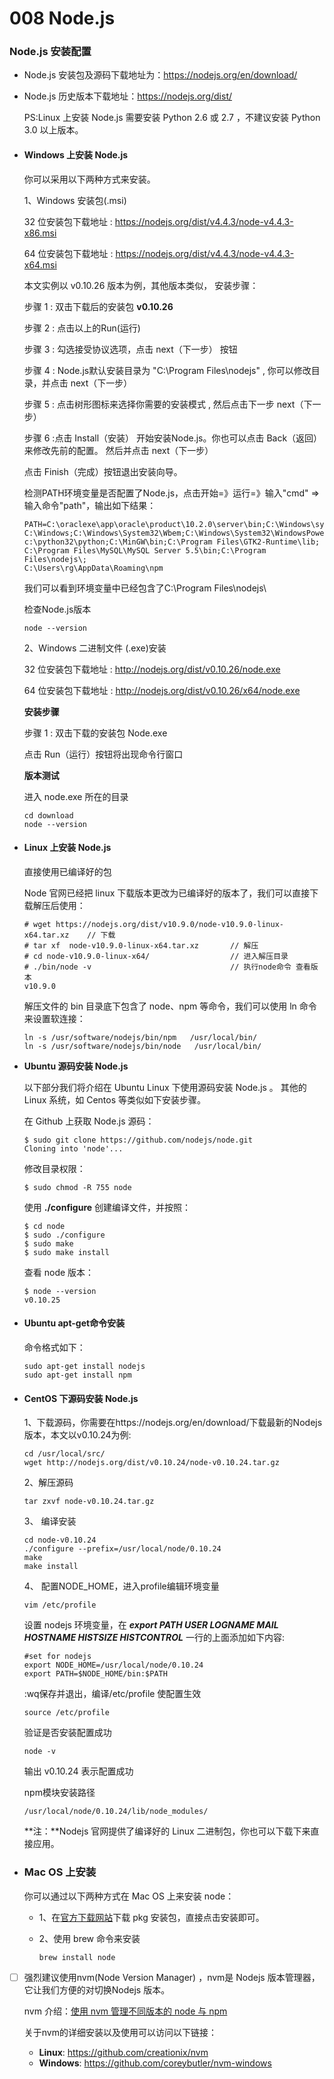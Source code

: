 # 008  Node.js

### Node.js 安装配置

* Node.js 安装包及源码下载地址为：https://nodejs.org/en/download/

* Node.js 历史版本下载地址：https://nodejs.org/dist/

  PS:Linux 上安装 Node.js 需要安装 Python 2.6 或 2.7 ，不建议安装 Python 3.0 以上版本。

* #### Windows 上安装 Node.js

  你可以采用以下两种方式来安装。

  1、Windows 安装包(.msi)

  32 位安装包下载地址 : https://nodejs.org/dist/v4.4.3/node-v4.4.3-x86.msi

  64 位安装包下载地址 : https://nodejs.org/dist/v4.4.3/node-v4.4.3-x64.msi

  本文实例以 v0.10.26 版本为例，其他版本类似， 安装步骤：

  步骤 1 : 双击下载后的安装包 **v0.10.26**

  步骤 2 : 点击以上的Run(运行)

  步骤 3 : 勾选接受协议选项，点击 next（下一步） 按钮

  步骤 4 : Node.js默认安装目录为 "C:\Program Files\nodejs\" , 你可以修改目录，并点击 next（下一步）

  步骤 5 : 点击树形图标来选择你需要的安装模式 , 然后点击下一步 next（下一步）

  步骤 6 :点击 Install（安装） 开始安装Node.js。你也可以点击 Back（返回）来修改先前的配置。 然后并点击 next（下一步）

  点击 Finish（完成）按钮退出安装向导。

  检测PATH环境变量是否配置了Node.js，点击开始=》运行=》输入"cmd" => 输入命令"path"，输出如下结果：

  ```
  PATH=C:\oraclexe\app\oracle\product\10.2.0\server\bin;C:\Windows\system32;
  C:\Windows;C:\Windows\System32\Wbem;C:\Windows\System32\WindowsPowerShell\v1.0\;
  c:\python32\python;C:\MinGW\bin;C:\Program Files\GTK2-Runtime\lib;
  C:\Program Files\MySQL\MySQL Server 5.5\bin;C:\Program Files\nodejs\;
  C:\Users\rg\AppData\Roaming\npm
  ```

  我们可以看到环境变量中已经包含了C:\Program Files\nodejs\

  检查Node.js版本

  ```
  node --version
  ```

  2、Windows 二进制文件 (.exe)安装

  32 位安装包下载地址 : http://nodejs.org/dist/v0.10.26/node.exe

  64 位安装包下载地址 : http://nodejs.org/dist/v0.10.26/x64/node.exe

  **安装步骤**

  步骤 1 : 双击下载的安装包 Node.exe 

  点击 Run（运行）按钮将出现命令行窗口

  **版本测试**

  进入 node.exe 所在的目录

  ```
  cd download
  node --version
  ```

* #### Linux 上安装 Node.js

  直接使用已编译好的包

  Node 官网已经把 linux 下载版本更改为已编译好的版本了，我们可以直接下载解压后使用：

  ```
  # wget https://nodejs.org/dist/v10.9.0/node-v10.9.0-linux-x64.tar.xz    // 下载
  # tar xf  node-v10.9.0-linux-x64.tar.xz       // 解压
  # cd node-v10.9.0-linux-x64/                  // 进入解压目录
  # ./bin/node -v                               // 执行node命令 查看版本
  v10.9.0
  ```

  解压文件的 bin 目录底下包含了 node、npm 等命令，我们可以使用 ln 命令来设置软连接：

  ```
  ln -s /usr/software/nodejs/bin/npm   /usr/local/bin/ 
  ln -s /usr/software/nodejs/bin/node   /usr/local/bin/
  ```

* **Ubuntu 源码安装 Node.js**

  以下部分我们将介绍在 Ubuntu Linux 下使用源码安装 Node.js 。 其他的 Linux 系统，如 Centos 等类似如下安装步骤。

  在 Github 上获取 Node.js 源码：

  ```
  $ sudo git clone https://github.com/nodejs/node.git
  Cloning into 'node'...
  ```

  修改目录权限：

  ```
  $ sudo chmod -R 755 node
  ```

  使用 **./configure** 创建编译文件，并按照：

  ```
  $ cd node
  $ sudo ./configure
  $ sudo make
  $ sudo make install
  ```

  查看 node 版本：

  ```
  $ node --version
  v0.10.25
  ```

* #### Ubuntu apt-get命令安装

  命令格式如下：

  ```
  sudo apt-get install nodejs
  sudo apt-get install npm
  ```

* #### CentOS 下源码安装 Node.js

  1、下载源码，你需要在https://nodejs.org/en/download/下载最新的Nodejs版本，本文以v0.10.24为例:

  ```
  cd /usr/local/src/
  wget http://nodejs.org/dist/v0.10.24/node-v0.10.24.tar.gz
  ```

  2、解压源码

  ```
  tar zxvf node-v0.10.24.tar.gz
  ```

  3、 编译安装

  ```
  cd node-v0.10.24
  ./configure --prefix=/usr/local/node/0.10.24
  make
  make install
  ```

  4、 配置NODE_HOME，进入profile编辑环境变量

  ```
  vim /etc/profile
  ```

  设置 nodejs 环境变量，在 ***export PATH USER LOGNAME MAIL HOSTNAME HISTSIZE HISTCONTROL*** 一行的上面添加如下内容:

  ```
  #set for nodejs
  export NODE_HOME=/usr/local/node/0.10.24
  export PATH=$NODE_HOME/bin:$PATH
  ```

  :wq保存并退出，编译/etc/profile 使配置生效

  ```
  source /etc/profile
  ```

  验证是否安装配置成功

  ```
  node -v
  ```

  输出 v0.10.24 表示配置成功

  npm模块安装路径

  ```
  /usr/local/node/0.10.24/lib/node_modules/
  ```

  **注：**Nodejs 官网提供了编译好的 Linux 二进制包，你也可以下载下来直接应用。

* ### Mac OS 上安装

  你可以通过以下两种方式在 Mac OS 上来安装 node：

  * 1、在[官方下载网站](https://nodejs.org/en/download/)下载 pkg 安装包，直接点击安装即可。

  * 2、使用 brew 命令来安装

    ```
    brew install node
    ```

- [ ] 强烈建议使用nvm(Node Version Manager) ，nvm是 Nodejs 版本管理器，它让我们方便的对切换Nodejs 版本。

  nvm 介绍：[使用 nvm 管理不同版本的 node 与 npm](https://www.runoob.com/w3cnote/nvm-manager-node-versions.html)

  关于nvm的详细安装以及使用可以访问以下链接：

  -  **Linux**: https://github.com/creationix/nvm
  -  **Windows**: https://github.com/coreybutler/nvm-windows

